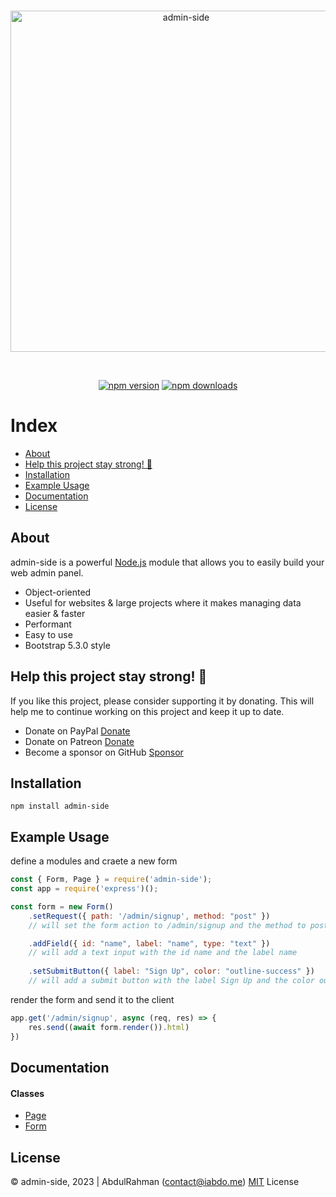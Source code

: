 	
<div align="center">
    <br />
    <p>
        <a href="https://github.com/abdooo9/admin-side"><img src="./docs/imgs/.gitbook/assets/banner.png" width="546" alt="admin-side" /></a>
    </p>
    <br />
    <p>
        <a href="https://www.npmjs.com/package/admin-side"><img src="https://img.shields.io/npm/v/admin-side.svg?maxAge=3600" alt="npm version" /></a>
        <a href="https://www.npmjs.com/package/admin-side"><img src="https://img.shields.io/npm/dt/admin-side.svg?maxAge=3600" alt="npm downloads" /></a>
</div>

# Index
- [About](#about)
- [Help this project stay strong! &#128170;](#help-this-project-stay-strong-)
- [Installation](#installation)
- [Example Usage](#example-usage)
- [Documentation](#documentation)
- [License](#license)

## About
admin-side is a powerful [Node.js](https://nodejs.org) module that allows you to easily build your web admin panel.
- Object-oriented
- Useful for websites & large projects where it makes managing data easier & faster
- Performant
- Easy to use
- Bootstrap 5.3.0 style

## Help this project stay strong! &#128170;
If you like this project, please consider supporting it by donating. This will help me to continue working on this project and keep it up to date.

- Donate on PayPal [Donate](https://www.paypal.me/abd0009)
- Donate on Patreon [Donate](https://www.patreon.com/abdo9)
- Become a sponsor on GitHub [Sponsor](https://github.com/sponsors/abdooo9)

## Installation
```sh-session
npm install admin-side
```

## Example Usage

define a modules and craete a new form
```js
const { Form, Page } = require('admin-side');
const app = require('express')();

const form = new Form()
    .setRequest({ path: '/admin/signup', method: "post" })
    // will set the form action to /admin/signup and the method to post

    .addField({ id: "name", label: "name", type: "text" })
    // will add a text input with the id name and the label name
    
    .setSubmitButton({ label: "Sign Up", color: "outline-success" })
    // will add a submit button with the label Sign Up and the color outline-success
```

render the form and send it to the client
```js
app.get('/admin/signup', async (req, res) => {
    res.send((await form.render()).html)
})
```

## Documentation
#### Classes
- [Page](./docs/classes/page.md)
- [Form](./docs/classes/form.md)

## License
© admin-side, 2023 | AbdulRahman (contact@iabdo.me)
[MIT](./LICENSE) License
